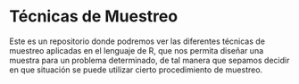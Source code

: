 # Técnicas de Muestreo
Este es un repositorio donde podremos ver las diferentes técnicas de muestreo aplicadas en el lenguaje de R, que nos permita diseñar una muestra para un problema determinado, de tal manera que sepamos decidir en que situación se puede utilizar cierto procedimiento de muestreo. 
